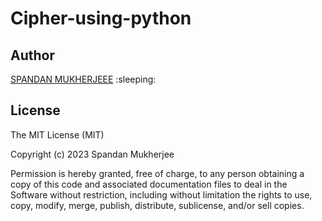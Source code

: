 # Cipher-using-python
<h2>Author</h2>
<a href="https://instagram.com/spanda___n?igshid=MzMyNGUyNmU2YQ==" rel="nofollow">SPANDAN MUKHERJEEE</a> :sleeping:

<h2>License</h2>
The MIT License (MIT)

Copyright (c) 2023 Spandan Mukherjee

Permission is hereby granted, free of charge, to any person obtaining a copy of this code and associated documentation files to deal in the Software without restriction, including without limitation the rights to use, copy, modify, merge, publish, distribute, sublicense, and/or sell copies.
